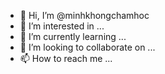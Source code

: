 - 👋 Hi, I’m @minhkhongchamhoc
- 👀 I’m interested in ...
- 🌱 I’m currently learning ...
- 💞️ I’m looking to collaborate on ...
- 📫 How to reach me ...

<!---
minhkhongchamhoc/minhkhongchamhoc is a ✨ special ✨ repository because its `README.md` (this file) appears on your GitHub profile.
You can click the Preview link to take a look at your changes.
--->
